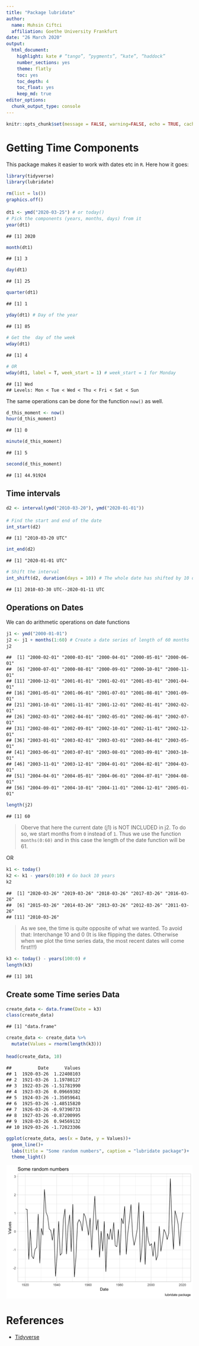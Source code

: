 ```yaml
---
title: "Package lubridate"
author:
  name: Muhsin Ciftci
  affiliation: Goethe University Frankfurt
date: "26 March 2020"
output:
  html_document:
    highlight: kate # “tango”, “pygments”, “kate”, “haddock”
    number_sections: yes
    theme: flatly
    toc: yes
    toc_depth: 4
    toc_float: yes
    keep_md: true
editor_options: 
  chunk_output_type: console
---
```




```r
knitr::opts_chunk$set(message = FALSE, warning=FALSE, echo = TRUE, cache = F, dpi=300)
```

# Getting Time Components
This package makes it easier  to work  with dates etc in   `R`. Here how it goes:


```r
library(tidyverse)
library(lubridate)
```


```r
rm(list = ls())
graphics.off()

dt1 <- ymd("2020-03-25") # or today()
# Pick the components (years, months, days) from it
year(dt1)
```

```
## [1] 2020
```

```r
month(dt1)
```

```
## [1] 3
```

```r
day(dt1)
```

```
## [1] 25
```

```r
quarter(dt1)
```

```
## [1] 1
```

```r
yday(dt1) # Day of the year
```

```
## [1] 85
```


```r
# Get the  day of the week
wday(dt1)
```

```
## [1] 4
```

```r
# OR
wday(dt1, label = T, week_start = 1) # week_start = 1 for Monday
```

```
## [1] Wed
## Levels: Mon < Tue < Wed < Thu < Fri < Sat < Sun
```

The same operations can be done for the function `now()` as well.


```r
d_this_moment <- now()
hour(d_this_moment)
```

```
## [1] 0
```

```r
minute(d_this_moment)
```

```
## [1] 5
```

```r
second(d_this_moment)
```

```
## [1] 44.91924
```

## Time intervals


```r
d2 <- interval(ymd("2010-03-20"), ymd("2020-01-01"))

# Find the start and end of the date
int_start(d2)
```

```
## [1] "2010-03-20 UTC"
```

```r
int_end(d2)
```

```
## [1] "2020-01-01 UTC"
```

```r
# Shift the interval
int_shift(d2, duration(days = 10)) # The whole date has shifted by 10 days
```

```
## [1] 2010-03-30 UTC--2020-01-11 UTC
```

## Operations on Dates
We can do arithmetic operations on date functions


```r
j1 <- ymd("2000-01-01")
j2 <- j1 + months(1:60) # Create a date series of length of 60 months
j2
```

```
##  [1] "2000-02-01" "2000-03-01" "2000-04-01" "2000-05-01" "2000-06-01"
##  [6] "2000-07-01" "2000-08-01" "2000-09-01" "2000-10-01" "2000-11-01"
## [11] "2000-12-01" "2001-01-01" "2001-02-01" "2001-03-01" "2001-04-01"
## [16] "2001-05-01" "2001-06-01" "2001-07-01" "2001-08-01" "2001-09-01"
## [21] "2001-10-01" "2001-11-01" "2001-12-01" "2002-01-01" "2002-02-01"
## [26] "2002-03-01" "2002-04-01" "2002-05-01" "2002-06-01" "2002-07-01"
## [31] "2002-08-01" "2002-09-01" "2002-10-01" "2002-11-01" "2002-12-01"
## [36] "2003-01-01" "2003-02-01" "2003-03-01" "2003-04-01" "2003-05-01"
## [41] "2003-06-01" "2003-07-01" "2003-08-01" "2003-09-01" "2003-10-01"
## [46] "2003-11-01" "2003-12-01" "2004-01-01" "2004-02-01" "2004-03-01"
## [51] "2004-04-01" "2004-05-01" "2004-06-01" "2004-07-01" "2004-08-01"
## [56] "2004-09-01" "2004-10-01" "2004-11-01" "2004-12-01" "2005-01-01"
```

```r
length(j2)
```

```
## [1] 60
```

> Oberve that here the current date (j1) is NOT INCLUDED in j2. To do so, we start months from `0` instead of `1`. Thus we use the function `months(0:60)` and in this case the length of the date function will be 61. 

OR

```r
k1 <- today()
k2 <- k1 - years(0:10) # Go back 10 years
k2
```

```
##  [1] "2020-03-26" "2019-03-26" "2018-03-26" "2017-03-26" "2016-03-26"
##  [6] "2015-03-26" "2014-03-26" "2013-03-26" "2012-03-26" "2011-03-26"
## [11] "2010-03-26"
```

> As we see, the time is quite opposite of what we wanted. To avoid that: Interchange 10 and 0 (It is like flipping the dates. Otherwise when we plot the time series data, the most recent dates will come first!!!)


```r
k3 <- today() - years(100:0) # 
length(k3)
```

```
## [1] 101
```


## Create some Time series Data

```r
create_data <- data.frame(Date = k3)
class(create_data)
```

```
## [1] "data.frame"
```

```r
create_data <- create_data %>%
  mutate(Values = rnorm(length(k3)))

head(create_data, 10)
```

```
##          Date      Values
## 1  1920-03-26  1.22408103
## 2  1921-03-26  1.19780127
## 3  1922-03-26 -1.51781990
## 4  1923-03-26  0.09669382
## 5  1924-03-26 -1.35059641
## 6  1925-03-26 -1.48515820
## 7  1926-03-26 -0.97390733
## 8  1927-03-26 -0.87200995
## 9  1928-03-26  0.94569132
## 10 1929-03-26 -1.72023306
```

```r
ggplot(create_data, aes(x = Date, y = Values))+
  geom_line()+
  labs(title = "Some random numbers", caption = "lubridate package")+
  theme_light()
```

![](Lubridate_files/figure-html/unnamed-chunk-10-1.png)<!-- -->




# References 
- [Tidyverse](https://lubridate.tidyverse.org/reference/interval.html)

